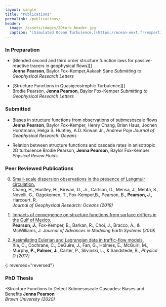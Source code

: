 ```yaml
---
layout: single
title: "Publications"
permalink: /publications/
header:
  image: /assets/images/2Dturb_header.jpg
  caption: "[Simulated Ocean Turbulence.](https://ocean-next.fr/expertise/natl60/)"
---
```


### In Preparation

- [Blended second and third order structure function laws for passive-reactive tracers in geophysical flows][]  
  **Jenna Pearson**, Baylor Fox-Kemper,Aakash Sane
  *Submitting to Geophysical Research Letters*  
  
- [Structure Functions in Quasigeostrophic Turbulence][]   
  Brodie Pearson, **Jenna Pearson**, Baylor Fox-Kemper
  *Submitting to Geophysical Research Letters*    
  
### Submitted
- Biases in structure functions from observations of submesoscale flows 
  **Jenna Pearson**, Baylor Fox-Kemper, Henry Chang, Brian Haus, Jochen Horstmann, Helga S. Huntley, A.D. Kirwan Jr., Andrew Poje
  *Journal of Geophysical Research: Oceans*  
  
- Relation between structure functions and cascade rates in anisotropic 2D turbulence
  Brodie Pearson, **Jenna Pearson**, Baylor Fox-Kemper
  *Physical Revew Fluids*  

### Peer Reviewed Publications


0.  [Small-scale dispersion observations in the presence of Langmuir circulation.][3]  
    Chang, H., Huntley, H., Kirwan, D., Jr., Carlson, D., Mensa, J., Mehta, S., Novelli, G., Ozgokomen, T., Fox-Kemper,B.,    Pearson, B., **Pearson, J.**, Harcourt, R.  
    *Journal of Geophysical Research: Oceans (2019)*  

0.  [Impacts of convergence on structure functions from surface drifters in the Gulf of Mexico.][2]  
    **Pearson, J.**, Fox-Kemper, B., Barkan, R., Choi, J., Bracco, A., & McWilliams, J.
    *Journal of Advances in Modeling Earth Systems (2019)*  

0.  [Assimilating Eulerian and Lagrangian data in traffic-flow models.][1]  
    Xia, C., Cochrane, C., DeGuire, J., Fan, G., Holmes, E., McGuirl, M., Murphy, **P., Palmer, J.**, Carter, P., Slivinski, L., & Sandstede, B.,
    *Physica D (2017)*  

{: reversed="reversed"}


### PhD Thesis  
-Structure Functions to Detect Submesoscale Cascades: Biases and Benefits
**Jenna Pearson**  
*Brown University (2020)*  



[1]: /assets/documents/Xiaetal2017.pdf
[2]: /assets/documents/Pearsonetal2019.pdf
[3]: /assets/documents/Changetal2019.pdf
